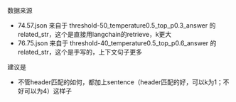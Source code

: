 数据来源

* 74.57.json 来自于 threshold-50_temperature0.5_top_p0.3_answer 的 related_str，这个是直接用langchain的retrieve，k更大
* 76.75.json 来自于 threshold-40_temperature0.5_top_p0.6_answer 的 related_str，这个是手写的，上下文句子更多


建议是

* 不管header匹配的如何，都加上sentence（header匹配的好，可以k为1；不好可以为4）这样子
